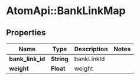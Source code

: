 # AtomApi::BankLinkMap

## Properties
Name | Type | Description | Notes
------------ | ------------- | ------------- | -------------
**bank_link_id** | **String** | bankLinkId | 
**weight** | **Float** | weight | 


